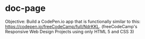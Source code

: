 # doc-page
Objective: Build a CodePen.io app that is functionally similar to this: https://codepen.io/freeCodeCamp/full/NdrKKL. (freeCodeCamp's Responsive Web Design Projects using only HTML 5 and CSS 3)
